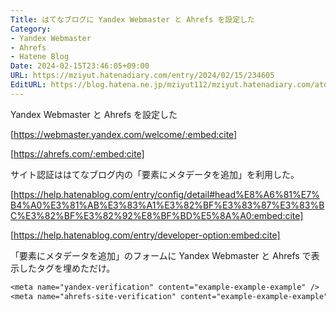 ```yaml
---
Title: はてなブログに Yandex Webmaster と Ahrefs を設定した
Category:
- Yandex Webmaster
- Ahrefs
- Hatene Blog
Date: 2024-02-15T23:46:05+09:00
URL: https://mziyut.hatenadiary.com/entry/2024/02/15/234605
EditURL: https://blog.hatena.ne.jp/mziyut112/mziyut.hatenadiary.com/atom/entry/6801883189083520347
---
```


Yandex Webmaster と Ahrefs を設定した

[https://webmaster.yandex.com/welcome/:embed:cite]

[https://ahrefs.com/:embed:cite]

サイト認証ははてなブログ内の「<head>要素にメタデータを追加」を利用した。

[https://help.hatenablog.com/entry/config/detail#head%E8%A6%81%E7%B4%A0%E3%81%AB%E3%83%A1%E3%82%BF%E3%83%87%E3%83%BC%E3%82%BF%E3%82%92%E8%BF%BD%E5%8A%A0:embed:cite]

[https://help.hatenablog.com/entry/developer-option:embed:cite]

「<head>要素にメタデータを追加」のフォームに Yandex Webmaster と Ahrefs で表示したタグを埋めただけ。

```txt
<meta name="yandex-verification" content="example-example-example" />
<meta name="ahrefs-site-verification" content="example-example-example">
```
